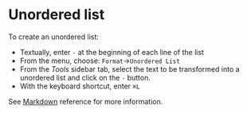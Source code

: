 # Unordered list

To create an unordered list:

- Textually, enter `-` at the beginning of each line of the list
- From the menu, choose: `Format`→`Unordered List`
- From the _Tools_ sidebar tab, select the text to be transformed into a unordered list and click on the `-` button.
- With the keyboard shortcut, enter `⌘L`

See  [Markdown](/stylo/documentation/markdown#md-lists) reference for more information. 
